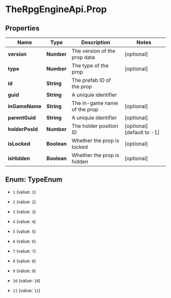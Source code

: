 # TheRpgEngineApi.Prop

## Properties

Name | Type | Description | Notes
------------ | ------------- | ------------- | -------------
**version** | **Number** | The version of the prop data | [optional] 
**type** | **Number** | The type of the prop | [optional] 
**id** | **String** | The prefab ID of the prop | 
**guid** | **String** | A uniquie identifier | 
**inGameName** | **String** | The in-game name of the prop | [optional] 
**parentGuid** | **String** | A uniquie identifier | [optional] 
**holderPosId** | **Number** | The holder position ID | [optional] [default to -1]
**isLocked** | **Boolean** | Whether the prop is locked | [optional] 
**isHidden** | **Boolean** | Whether the prop is hidden | [optional] 



## Enum: TypeEnum


* `1` (value: `1`)

* `2` (value: `2`)

* `3` (value: `3`)

* `4` (value: `4`)

* `5` (value: `5`)

* `6` (value: `6`)

* `7` (value: `7`)

* `8` (value: `8`)

* `9` (value: `9`)

* `10` (value: `10`)

* `11` (value: `11`)




